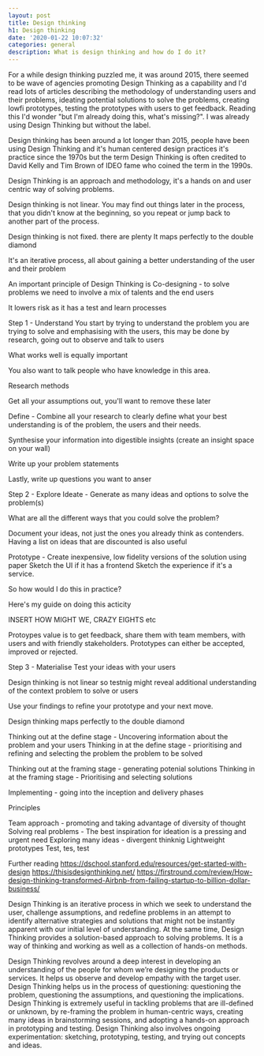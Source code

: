 ```yaml
---
layout: post
title: Design thinking
h1: Design thinking
date: '2020-01-22 10:07:32'
categories: general
description: What is design thinking and how do I do it?
---
```


For a while design thinking puzzled me, it was around 2015, there seemed to be wave of agencies promoting Design Thinking as a capability and I'd read lots of articles describing the methodology of understanding users and their problems, ideating potential solutions to solve the problems, creating lowfi prototypes, testing the prototypes with users to get feedback. Reading this I'd wonder "but I'm already doing this, what's missing?". I was already using Design Thinking but without the label. 

Design thinking has been around a lot longer than 2015, people have been using Design Thinking and it's human centered design practices it's practice since the 1970s but the term Design Thinking is often credited to David Kelly and Tim Brown of IDEO fame who coined the term in the 1990s. 

Design Thinking is an approach and methodology, it's a hands on and user centric way of solving problems.

Design thinking is not linear. You may find out things later in the process, that you didn't know at the beginning, so you repeat or jump back to another part of the process.

Design thinking is not fixed. there are plenty
It maps perfectly to the double diamond





It's an iterative process, all about gaining a better understanding of the user and their problem

An important principle of Design Thinking is Co-designing - to solve problems we need to involve a mix of talents and the end users

It lowers risk as it has a test and learn processes


Step 1 - Understand
You start by trying to understand the problem you are trying to solve and emphasising with the users, this may be done by research, going out to observe and talk to users 

What works well is equally important

You also want to talk people who have knowledge in this area.

Research methods


Get all your assumptions out, you'll want to remove these later 

Define - Combine all your research to clearly define what your best understanding is of the problem, the users and their needs.

Synthesise your information into digestible insights (create an insight space on your wall)

Write up your problem statements

Lastly, write up questions you want to anser

Step 2 - Explore
Ideate - Generate as many ideas and options to solve the problem(s)

What are all the different ways that you could solve the problem? 

Document your ideas, not just the ones you already think as contenders. Having a list on ideas that are discounted is also useful 

Prototype - Create inexpensive, low fidelity versions of the solution using paper
Sketch the UI if it has a frontend
Sketch the experience if it's a service.

So how would I do this in practice?

Here's my guide on doing this acticity

INSERT HOW MIGHT WE, CRAZY EIGHTS etc

Protoypes value is to get feedback, share them with team members, with users and with friendly stakeholders. Prototypes can either be accepted, improved or rejected. 

Step 3 - Materialise
Test your ideas with your users

Design thinking is not linear so testnig might reveal additional understanding of the context problem to solve or users

Use your findings to refine your prototype and your next move.

Design thinking maps perfectly to the double diamond

Thinking out at the define stage - Uncovering information about the problem and your users
Thinking in at the define stage - prioritising and refining and selecting the problem the problem to be solved

Thinking out at the framing stage - generating potenial solutions
Thinking in at the framing stage - Prioritising and selecting solutions

Implementing - going into the inception and delivery phases


Principles

Team approach - promoting and taking advantage of diversity of thought
Solving real problems - The best inspiration for ideation is a pressing and urgent need
Exploring many ideas - divergent thinknig
Lightweight prototypes
Test, tes, test


Further reading
https://dschool.stanford.edu/resources/get-started-with-design
https://thisisdesignthinking.net/
https://firstround.com/review/How-design-thinking-transformed-Airbnb-from-failing-startup-to-billion-dollar-business/

Design Thinking is an iterative process in which we seek to understand the user, challenge assumptions, and redefine problems in an attempt to identify alternative strategies and solutions that might not be instantly apparent with our initial level of understanding. At the same time, Design Thinking provides a solution-based approach to solving problems. It is a way of thinking and working as well as a collection of hands-on methods.

Design Thinking revolves around a deep interest in developing an understanding of the people for whom we’re designing the products or services. It helps us observe and develop empathy with the target user. Design Thinking helps us in the process of questioning: questioning the problem, questioning the assumptions, and questioning the implications. Design Thinking is extremely useful in tackling problems that are ill-defined or unknown, by re-framing the problem in human-centric ways, creating many ideas in brainstorming sessions, and adopting a hands-on approach in prototyping and testing. Design Thinking also involves ongoing experimentation: sketching, prototyping, testing, and trying out concepts and ideas.